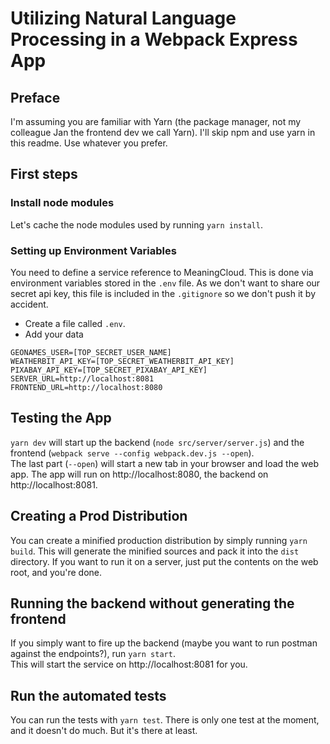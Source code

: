 # Utilizing Natural Language Processing in a Webpack Express App

## Preface
I'm assuming you are familiar with Yarn (the package manager, not my colleague Jan the frontend dev we call Yarn). 
I'll skip npm and use yarn in this readme. Use whatever you prefer.

## First steps

### Install node modules
Let's cache the node modules used by running `yarn install`.

### Setting up Environment Variables
You need to define a service reference to MeaningCloud. This is done via environment variables stored in the `.env` file. 
As we don't want to share our secret api key, this file is included in the `.gitignore` so we don't push it by accident.

* Create a file called `.env`.
* Add your data
```
GEONAMES_USER=[TOP_SECRET_USER_NAME]
WEATHERBIT_API_KEY=[TOP_SECRET_WEATHERBIT_API_KEY]
PIXABAY_API_KEY=[TOP_SECRET_PIXABAY_API_KEY]
SERVER_URL=http://localhost:8081
FRONTEND_URL=http://localhost:8080
```

## Testing the App
`yarn dev` will start up the backend (`node src/server/server.js`) and the frontend (`webpack serve --config webpack.dev.js --open`).  
The last part (`--open`) will start a new tab in your browser and load the web app. The app will run on http://localhost:8080, 
the backend on http://localhost:8081. 

## Creating a Prod Distribution
You can create a minified production distribution by simply running `yarn build`. This will generate the minified 
sources and pack it into the `dist` directory. If you want to run it on a server, just put the contents on the web root, 
and you're done.

## Running the backend without generating the frontend
If you simply want to fire up the backend (maybe you want to run postman against the endpoints?), run `yarn start`.  
This will start the service on http://localhost:8081 for you. 

## Run the automated tests
You can run the tests with `yarn test`. There is only one test at the moment, and it doesn't do much. But it's there at least.
